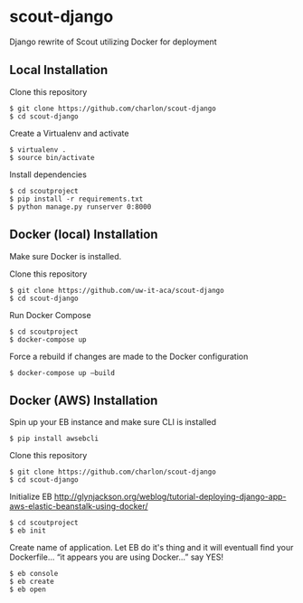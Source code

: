 # scout-django
Django rewrite of Scout utilizing Docker for deployment

## Local Installation


Clone this repository
```
$ git clone https://github.com/charlon/scout-django
$ cd scout-django
```
Create a Virtualenv and activate
```
$ virtualenv .
$ source bin/activate
```
Install dependencies
```
$ cd scoutproject
$ pip install -r requirements.txt
$ python manage.py runserver 0:8000
```

## Docker (local) Installation

Make sure Docker is installed.

Clone this repository
```
$ git clone https://github.com/uw-it-aca/scout-django
$ cd scout-django
```
Run Docker Compose
```
$ cd scoutproject
$ docker-compose up
```
Force a rebuild if changes are made to the Docker configuration
```
$ docker-compose up —build
```

## Docker (AWS) Installation

Spin up your EB instance and make sure CLI is installed
```
$ pip install awsebcli
```
Clone this repository
```
$ git clone https://github.com/charlon/scout-django
$ cd scout-django
```
Initialize EB
http://glynjackson.org/weblog/tutorial-deploying-django-app-aws-elastic-beanstalk-using-docker/
```
$ cd scoutproject
$ eb init
```
Create name of application. Let EB do it's thing and it will eventuall find your Dockerfile... “it appears you are using Docker…” say YES!

```
$ eb console
$ eb create
$ eb open
```
